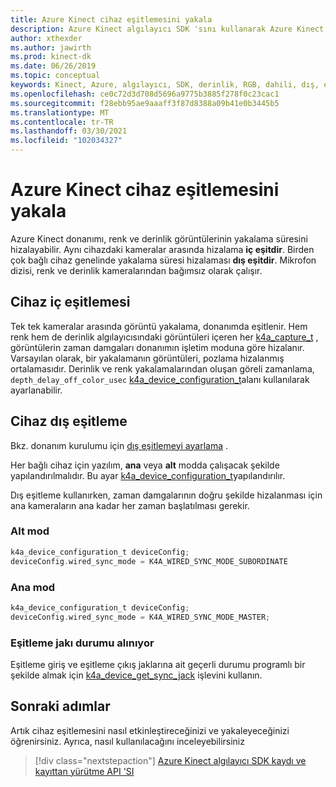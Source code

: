 ```yaml
---
title: Azure Kinect cihaz eşitlemesini yakala
description: Azure Kinect algılayıcı SDK 'sını kullanarak Azure Kinect yakalama cihazlarını eşitlemeyi öğrenin.
author: xthexder
ms.author: jawirth
ms.prod: kinect-dk
ms.date: 06/26/2019
ms.topic: conceptual
keywords: Kinect, Azure, algılayıcı, SDK, derinlik, RGB, dahili, dış, eşitleme, zincirleme zinciri, aşama boşluğu
ms.openlocfilehash: ce0c72d3d708d5696a9775b3885f278f0c23cac1
ms.sourcegitcommit: f28ebb95ae9aaaff3f87d8388a09b41e0b3445b5
ms.translationtype: MT
ms.contentlocale: tr-TR
ms.lasthandoff: 03/30/2021
ms.locfileid: "102034327"
---
```

# <a name="capture-azure-kinect-device-synchronization"></a>Azure Kinect cihaz eşitlemesini yakala

Azure Kinect donanımı, renk ve derinlik görüntülerinin yakalama süresini hizalayabilir. Aynı cihazdaki kameralar arasında hizalama **iç eşitdir**. Birden çok bağlı cihaz genelinde yakalama süresi hizalaması **dış eşitdir**. Mikrofon dizisi, renk ve derinlik kameralarından bağımsız olarak çalışır.

## <a name="device-internal-synchronization"></a>Cihaz iç eşitlemesi

Tek tek kameralar arasında görüntü yakalama, donanımda eşitlenir. Hem renk hem de derinlik algılayıcısındaki görüntüleri içeren her [k4a_capture_t](https://microsoft.github.io/Azure-Kinect-Sensor-SDK/master/structk4a__capture__t.html) , görüntülerin zaman damgaları donanımın işletim moduna göre hizalanır. Varsayılan olarak, bir yakalamanın görüntüleri, pozlama hizalanmış ortalamasıdır. Derinlik ve renk yakalamalarından oluşan göreli zamanlama, `depth_delay_off_color_usec` [k4a_device_configuration_t](https://microsoft.github.io/Azure-Kinect-Sensor-SDK/master/structk4a__device__configuration__t.html)alanı kullanılarak ayarlanabilir.

## <a name="device-external-synchronization"></a>Cihaz dış eşitleme

Bkz. donanım kurulumu için [dış eşitlemeyi ayarlama](https://support.microsoft.com/help/4494429/sync-multiple-azure-kinect-dk-devices) .

Her bağlı cihaz için yazılım, **ana** veya **alt** modda çalışacak şekilde yapılandırılmalıdır. Bu ayar [k4a_device_configuration_t](https://microsoft.github.io/Azure-Kinect-Sensor-SDK/master/structk4a__device__configuration__t.html)yapılandırılır.

Dış eşitleme kullanırken, zaman damgalarının doğru şekilde hizalanması için ana kameraların ana kadar her zaman başlatılması gerekir.

### <a name="subordinate-mode"></a>Alt mod

```C
k4a_device_configuration_t deviceConfig;
deviceConfig.wired_sync_mode = K4A_WIRED_SYNC_MODE_SUBORDINATE
```

### <a name="master-mode"></a>Ana mod

```C
k4a_device_configuration_t deviceConfig;
deviceConfig.wired_sync_mode = K4A_WIRED_SYNC_MODE_MASTER;
```

### <a name="retrieving-synchronization-jack-state"></a>Eşitleme jakı durumu alınıyor

Eşitleme giriş ve eşitleme çıkış jaklarına ait geçerli durumu programlı bir şekilde almak için [k4a_device_get_sync_jack](https://microsoft.github.io/Azure-Kinect-Sensor-SDK/master/group___functions_ga0209ac87bfd055163677321b0304e962.html#ga0209ac87bfd055163677321b0304e962) işlevini kullanın.

## <a name="next-steps"></a>Sonraki adımlar

Artık cihaz eşitlemesini nasıl etkinleştireceğinizi ve yakaleyeceğinizi öğrenirsiniz. Ayrıca, nasıl kullanılacağını inceleyebilirsiniz 

>[!div class="nextstepaction"]
>[Azure Kinect algılayıcı SDK kaydı ve kayıttan yürütme API 'SI](record-playback-api.md)
